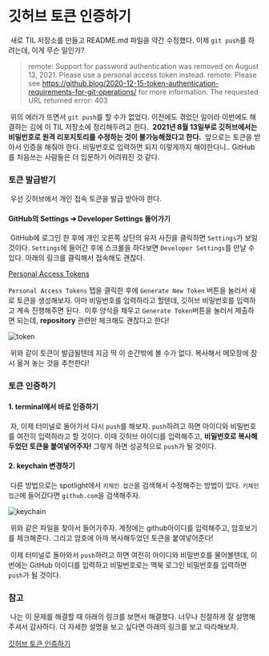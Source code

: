 # 깃허브 토큰 인증하기

&nbsp;새로 TIL 저장소를 만들고 README.md 파일을 약간 수정했다. 이제 `git push`를 하려는데, 이게 무슨 일인가?

> remote: Support for password authentication was removed on August 13, 2021. Please use a personal access token instead.
> remote: Please see https://github.blog/2020-12-15-token-authentication-requirements-for-git-operations/ for more information.
> The requested URL returned error: 403

&nbsp;위의 에러가 뜨면서 `git push`를 할 수가 없었다. 이전에도 겪었던 일이라 이번에도 해결하는 김에 이 TIL 저장소에 정리해두려고 한다.
&nbsp;**2021년 8월 13일부로 깃허브에서는 비밀번호로 원격 리포지토리를 수정하는 것이 불가능해졌다고 한다.**
&nbsp;앞으로는 토큰을 받아서 인증을 해줘야 한다. 비밀번호로 입력하면 되지 이렇게까지 해야한다니.. GitHub를 처음쓰는 사람들은 더 입문하기 어려워진 것 같다.

### 토큰 발급받기

&nbsp;우선 깃허브에서 개인 접속 토큰을 발급 받아야 한다.

#### GitHub의 Settings &#10132; Developer Settings 들어가기

&nbsp;GitHub에 로그인 한 후에 개인 오른쪽 상단의 유저 사진을 클릭하면 `Settings`가 보일 것이다. `Settings`에 들어간 후에 스크롤을 하다보면 `Developer Settings`를 만날 수 있다. 아래의 링크를 클릭해서 접속해도 괜찮다.

[Personal Access Tokens](https://github.com/settings/tokens)

`Personal Access Tokens` 탭을 클릭한 후에 `Generate New Token` 버튼을 눌러서 새로 토큰을 생성해보자. 아마 비밀번호를 입력하라고 할텐데, 깃허브 비밀번호를 입력하고 계속 진행해주면 된다.
&nbsp;이후 양식을 채우고 `Generate Token`버튼을 눌러서 제출하면 되는데, **repository** 관련만 체크해도 괜찮다고 한다!

![token](https://media.vlpt.us/images/woongstar/post/a70f0d7c-0fc9-4ced-ac15-dacd0b2e3cee/Untitled%204.png)

&nbsp;위와 같이 토큰이 발급될텐데 지금 딱 이 순간밖에 볼 수가 없다. 복사해서 메모장에 잠시 옮겨 놓는 것을 추천한다!

### 토큰 인증하기

#### 1. terminal에서 바로 인증하기

&nbsp;자, 이제 터미널로 돌아가서 다시 `push`를 해보자. `push`하려고 하면 아이디와 비밀번호를 여전히 입력하라고 할 것이다. 이때 깃허브 아이디를 입력해주고, **비밀번호로 복사해두었던 토큰을 붙여넣어주자!** 그렇게 하면 성공적으로 `push`가 될 것이다.

#### 2. keychain 변경하기

&nbsp;다른 방법으로는 spotlight에서 `키체인 접근`을 검색해서 수정해주는 방법이 있다. `키체인 접근`에 들어갔다면 `github.com`을 검색해주자.

![keychain](https://media.vlpt.us/images/woongstar/post/c332339f-6d18-44a8-be65-f0cf561dcaee/Untitled%206.png)

&nbsp;위와 같은 파일을 찾아서 들어가주자. 계정에는 github아이디를 입력해주고, 암호보기를 체크해준다. 그리고 암호에 아까 복사해두었던 토큰을 붙여넣어준다!

&nbsp;이제 터미널로 돌아와서 `push`하려고 하면 여전히 아이디와 비밀번호를 물어볼텐데, 이번에는 GitHub 아이디를 입력하고 비밀번호로는 맥북 로그인 비밀번호를 입력하면 `push`가 될 것이다.

### 참고

&nbsp;나는 이 문제를 해결할 때 아래의 링크를 보면서 해결했다. 너무나 친절하게 잘 설명해주셔서 감사하다. 더 자세한 설명을 보고 싶다면 아래의 링크를 보고 따라해보자.

[깃허브 토큰 인증하기](https://velog.io/@woongstar/%EA%B9%83%ED%97%88%EB%B8%8C-%ED%86%A0%ED%81%B0-%EC%9D%B8%EC%A6%9D%ED%95%98%EA%B8%B0)
